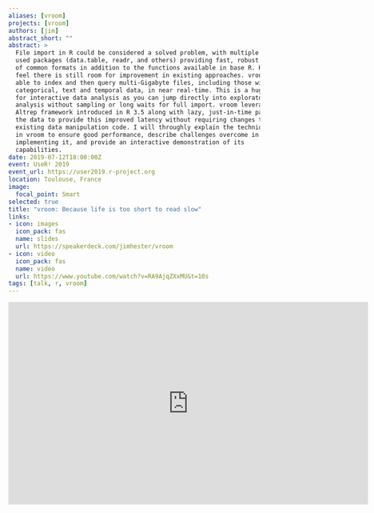 ```yaml
---
aliases: [vroom]
projects: [vroom]
authors: [jim]
abstract_short: ""
abstract: >
  File import in R could be considered a solved problem, with multiple widely
  used packages (data.table, readr, and others) providing fast, robust import
  of common formats in addition to the functions available in base R. However I
  feel there is still room for improvement in existing approaches. vroom is
  able to index and then query multi-Gigabyte files, including those with
  categorical, text and temporal data, in near real-time. This is a huge boon
  for interactive data analysis as you can jump directly into exploratory
  analysis without sampling or long waits for full import. vroom leverages the
  Altrep framework introduced in R 3.5 along with lazy, just-in-time parsing of
  the data to provide this improved latency without requiring changes to
  existing data manipulation code. I will throughly explain the techniques used
  in vroom to ensure good performance, describe challenges overcome in
  implementing it, and provide an interactive demonstration of its
  capabilities.
date: 2019-07-12T18:00:00Z
event: UseR! 2019
event_url: https://user2019.r-project.org
location: Toulouse, France
image:
  focal_point: Smart
selected: true
title: "vroom: Because life is too short to read slow"
links:
- icon: images
  icon_pack: fas
  name: slides
  url: https://speakerdeck.com/jimhester/vroom
- icon: video
  icon_pack: fas
  name: video
  url: https://www.youtube.com/watch?v=RA9AjqZXxMU&t=10s
tags: [talk, r, vroom]
---
```


<iframe width="720" height="405" src="https://www.youtube.com/embed/RA9AjqZXxMU?start=10" frameborder="0" allow="accelerometer; autoplay; encrypted-media; gyroscope; picture-in-picture" allowfullscreen></iframe>

<script async class="speakerdeck-embed" data-id="533c534c861840c7829b21ce2e1397a9" data-ratio="1.77777777777778" src="//speakerdeck.com/assets/embed.js"></script>
